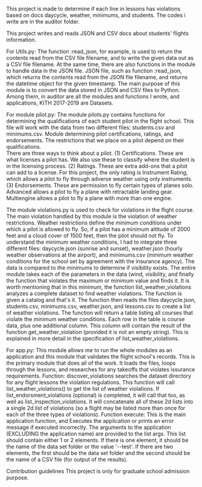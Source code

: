 This project is made to determine if each line in lessons has violations based on docs daycycle, weather, minimums, and students.
The codes i write are in the auditor folder.

This project writes and reads JSON and CSV docs about students' flights information. 

For Utils.py:
The function :read_json, for example, is used to return the contents read from the CSV file filename, and to write the given data out as a CSV file filename. At the same time, there are also functions in the module to handle data in the JSON file. JSON file, such as function :read_json, which returns the contents read from the JSON file filename, and returns the datetime object for the given timestamp. 
The main purpose of this module is to convert the data stored in JSON and CSV files to Python.
Among them, in auditor are all the modules and functions I wrote, and applications, KITH 2017-2019 are Datasets.

For module pilot.py:
The module pilots.py contains functions for determining the qualifications of each student pilot in the flight school. This file will work with the data from two different files: students.csv and minimums.csv. Module determining pilot certifications, ratings, and endorsements. The restrictions that we place on a pilot depend on their qualifications.  
There are three ways to think about a pilot. (1) Certifications. These are what licenses a pilot has.  We also use these to classify where the student is in the licensing process.
(2) Ratings. These are extra add-ons that a pilot can add to a license. For this project,
the only rating is Instrument Rating, which allows a pilot to fly through adverse weather
using only instruments.
(3) Endorsements. These are permission to fly certain types of planes solo. Advanced 
allows a pilot to fly a plane with retractable landing gear. Multiengine allows a pilot
to fly a plane with more than one engine.

The module violations.py is used to check for violations in the flight course. The main violation handled by this module is the violation of weather restrictions. Weather restrictions define the minimum conditions under which a pilot is allowed to fly. So, if a pilot has a minimum altitude of 2000 feet and a cloud cover of 1500 feet, then the pilot should not fly. To understand the minimum weather conditions, I had to integrate three different files: daycycle.json (sunrise and sunset), weather.json (hourly weather observations at the airport), and minimums.csv (minimum weather conditions for the school set by agreement with the insurance agency). The data is compared to the minimums to determine if visibility exists. The entire module takes each of the parameters in the data (wind, visibility, and finally the function that violates the maximum or minimum value and finds it. It is worth mentioning that in this minimum, the function list_weather_violations analyzes a complete dataset to find weather violations. The function is given a catalog and that's it. The function then reads the files daycycle.json, students.csv, minimums.csv, weather.json, and lessons.csv to create a list of weather violations. The function will return a table listing all courses that violate the minimum weather conditions. Each row in the table is course data, plus one additional column. This column will contain the result of the function get_weather_violation (provided it is not an empty string). This is explained in more detail in the specification of list_weather_violations.


For app.py:
This module allows me to run the whole modules as an application and this module that validates the flight school's records. This is the primary module that does all of the work. It loads the files, loops through the lessons, and researches for any takeoffs that violates issurance requirements.
Function: discover_violations searches the dataset directory for any flight lessons the violation regulations. This function will call list_weather_violations() to get the list of weather violations. If list_endorsment_violations (optional) is completed, it will call that too, as well as list_inspection_violations.  It will concatenate all of these 2d lists into a single 2d list of violations (so a flight may be listed more than once for each of the three types of violations).
Function execute: This is the main application function, and Executes the application or prints an error message if executed incorrectly. The arguments to the application (EXCLUDING the application name) are provided to the list args. This list should contain either 1 or 2 elements.  If there is one element, it should be the name of the data set folder or the value '--test'.  If there are two elements, the first should be the data set folder and the second should be the name of a CSV file (for output of the results). 

Contribution guidelines
This project is only for graduate school admission purpose.
